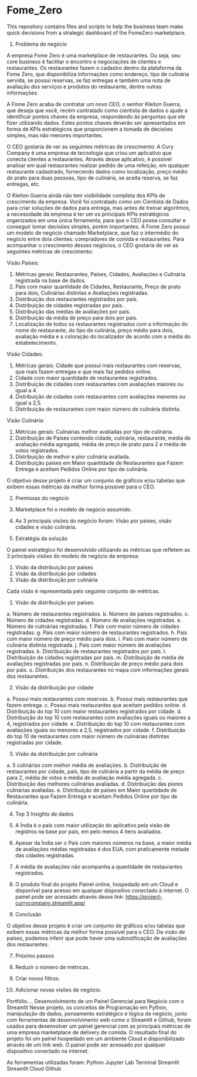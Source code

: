 # Fome_Zero
This repository contains files and scripts to help the business team make quick decisions from a strategic dashboard of the FomeZero marketplace.
1. Problema de negócio 

A empresa Fome Zero é uma marketplace de restaurantes. Ou seja, seu core business é facilitar o encontro e negociações de clientes e restaurantes. Os restaurantes fazem o cadastro dentro da plataforma da Fome Zero, que disponibiliza
informações como endereço, tipo de culinária servida, se possui reservas, se faz entregas e também uma nota de avaliação dos serviços e produtos do restaurante, dentre outras informações.

A Fome Zero acaba de contratar um novo CEO, o senhor Kleiton Guerra, que deseja que você, recém contratado como cientista de dados o ajude a identificar pontos chaves da empresa, respondendo às perguntas que ele fizer utilizando dados. Estes pontos chaves deverão ser apresentados em forma de KPIs estratégicos que proporcionem a tomada de decisões simples, mas não menores importantes.

O CEO gostaria de ver as seguintes métricas de crescimento: A Cury Company é uma empresa de tecnologia que criou um aplicativo que conecta clientes a restaurantes. Através desse aplicativo, é possível analisar em qual restaurantes realizar pedido de uma refeição, em qualquer restaurante cadastrado, fornecendo dados como localização, preço médio do prato para duas pessoas, tipo de culinária, se aceita reserva, se faz entregas, etc. 

O Kleiton Guerra ainda não tem visibilidade completa dos KPIs de crescimento da empresa. Você foi contratado como um Cientista de Dados para criar soluções de dados para entrega, mas antes de treinar algoritmos, a necessidade da empresa é ter um os principais KPIs estratégicos organizados em uma única ferramenta, para que o CEO possa consultar e conseguir tomar decisões simples, porém importantes. A Fome Zero possui um modelo de negócio chamado Marketplace, que faz o intermédio do negócio entre dois clientes: compradores de comida e restaurantes. Para acompanhar o crescimento desses negócios, o CEO gostaria de ver as seguintes métricas de crescimento:

Visão Países: 
1. Métricas gerais: Restaurantes, Países, Cidades, Avaliações e Culinária registrada na base de dados. 
2. País com maior quantidade de Cidades, Restaurante, Preço de prato para dois, Culinárias distintas e Avaliações registradas. 
3. Distribuição dos restaurantes registrados por país. 
4. Distribuição de cidades registradas por país. 
4. Distribuição das médias de avaliações por país. 
5. Distribuição da média de preço para dois por país.
6. Localização de todos os restaurantes registrados com a informação do nome do restaurante, do tipo de culinária, preço médio para dois, avaliação média e a coloração do localizador de acordo com a média do estabelecimento.

Visão Cidades: 
1. Métricas gerais: Cidade que possui mais restaurantes com reservas, que mais fazem entregas e que mais faz pedidos online. 
2. Cidade com maior quantidade de restaurantes registrados. 
3. Distribuição de cidades com restaurantes com avaliações maiores ou igual a 4. 
4. Distribuição de cidades com restaurantes com avaliações menores ou igual a 2,5. 
4. Distribuição de restaurantes com maior número de culinária distinta. 

Visão Culinária: 
1. Métricas gerais: Culinárias melhor avaliadas por tipo de culinária. 
2. Distribuição de Países contendo cidade, culinária, restaurante, média de avaliação média agregada, média de preço de prato para 2 e média de votos registrados. 
3. Distribuição de melhor e pior culinária avaliada. 
4. Distribuição países em Maior quantidade de Restaurantes que Fazem Entrega e aceitam Pedidos Online por tipo de culinária. 

O objetivo desse projeto é criar um conjunto de gráficos e/ou tabelas que exibem essas métricas da melhor forma possível para o CEO. 

2. Premissas do negócio

1. Marketplace foi o modelo de negócio assumido. 
3. As 3 principais visões do negócio foram: Visão por países, visão cidades e visão culinária.

3. Estratégia da solução

O painel estratégico foi desenvolvido utilizando as métricas que refletem as 3 principais visões do modelo de negócio da empresa: 
1. Visão da distribuição por países 
2. Visão da distribuição por cidades
3. Visão da distribuição por culinária

Cada visão é representada pelo seguinte conjunto de métricas. 

1. Visão da distribuição por países:

a. Número de restaurantes registrados. 
b. Número de países registrados. 
c. Número de cidades registradas. 
d. Número de avaliações registradas. 
e. Número de culinárias registradas. 
f. País com maior número de cidades registradas.
g. País com maior número de restaurantes registrados.
h. País com maior número de preço médio para dois.
i. País com maior número de culinária distinta registrada.
j. País com maior número de avaliações registradas.
k. Distribuição de restaurantes registrados por país.
l. Distribuição de cidades registradas por país.
m. Distribuição de média de avaliações registradas por país.
n. Distribuição de preço médio para dois  por país.
o. Distribuição dos restaurantes no mapa com informações gerais dos restaurantes.




2. Visão da distribuição por cidade
 
a. Possui mais restaurantes com reservas.
b. Possui mais restaurantes que fazem entrega.
c. Possui mais restaurantes que aceitam pedidos online. 
d. Distribuição do top 10 com maior restaurantes registrados por cidade.
d. Distribuição do top 10 com restaurantes com avaliações iguais ou maiores a 4, registrados por cidade. 
e. Distribuição do top 10 com restaurantes com avaliações iguais ou menores a 2,5, registrados por cidade. 
f. Distribuição do top 10 de restaurantes com maior número de culinárias distintas registradas por cidade. 

3. Visão da distribuição por culinária
 
a. 5 culinárias com melhor média de avaliações. 
b. Distribuição de restaurantes por cidade, país, tipo de culinária a partir da média de preço para 2, média de votos e média de avaliação média agregada. 
c. Distribuição das melhores culinárias avaliadas. 
d. Distribuição das piores culinárias avaliadas. 
e. Distribuição de países em Maior quantidade de Restaurantes que Fazem Entrega e aceitam Pedidos Online por tipo de culinária. 

4. Top 3 Insights de dados 

1. A Índia é o país com maior utilização do aplicativo pela visão de registros na base por país, em pelo menos 4 itens avaliados. 
2. Apesar da Índia ser o País com maiores números na base, a maior média de avaliações médias registradas é dos EUA, com praticamente metade das cidades registradas. 
3. A média de avaliações não acompanha a quantidade de restaurantes registrados. 

5. O produto final do projeto 
Painel online, hospedado em um Cloud e disponível para acesso em qualquer dispositivo conectado à internet. O painel pode ser acessado através desse link: https://project-currycompany.streamlit.app/ 

6. Conclusão 

O objetivo desse projeto é criar um conjunto de gráficos e/ou tabelas que exibem essas métricas da melhor forma possível para o CEO. Da visão de países, podemos inferir que pode haver uma subnotificação de avaliações dos restaurantes. 

7. Próximo passos 

1. Reduzir o número de métricas. 
2. Criar novos filtros. 
3. Adicionar novas visões de negócio.

Portfólio….
Desenvolvimento de um Painel Gerencial para Negócio com o Streamlit 
Nesse projeto, os conceitos de Programação em Python, manipulação de dados, pensamento estratégico e lógica de negócio, junto com ferramentas de desenvolvimento web como o Streamlit e Github, foram usados para desenvolver um painel gerencial com as principais métricas de uma empresa marketplace de delivery de comida. O resultado final do projeto foi um painel hospedado em um ambiente Cloud e disponibilizado através de um link web. O painel pode ser acessado por qualquer dispositivo conectado na internet. 

As ferramentas utilizadas foram: 
Python 
Jupyter Lab 
Terminal Streamlit 
Streamlit Cloud
Github 
